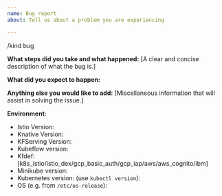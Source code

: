 ```yaml
---
name: Bug report
about: Tell us about a problem you are experiencing

---
```


/kind bug

**What steps did you take and what happened:**
[A clear and concise description of what the bug is.]


**What did you expect to happen:**


**Anything else you would like to add:**
[Miscellaneous information that will assist in solving the issue.]


**Environment:**

- Istio Version:
- Knative Version:
- KFServing Version:
- Kubeflow version:
- Kfdef:[k8s_istio/istio_dex/gcp_basic_auth/gcp_iap/aws/aws_cognito/ibm]
- Minikube version:
- Kubernetes version: (use `kubectl version`):
- OS (e.g. from `/etc/os-release`):
